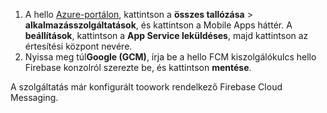 
1. A hello [Azure-portálon](https://portal.azure.com/), kattintson a **összes tallózása** > **alkalmazásszolgáltatások**, és kattintson a Mobile Apps háttér. A **beállítások**, kattintson a **App Service leküldéses**, majd kattintson az értesítési központ nevére.
2. Nyissa meg túl**Google (GCM)**, írja be a hello FCM kiszolgálókulcs hello Firebase konzolról szerezte be, és kattintson **mentése**.

A szolgáltatás már konfigurált toowork rendelkező Firebase Cloud Messaging.

<!-- URLs. -->

<!-- images -->
